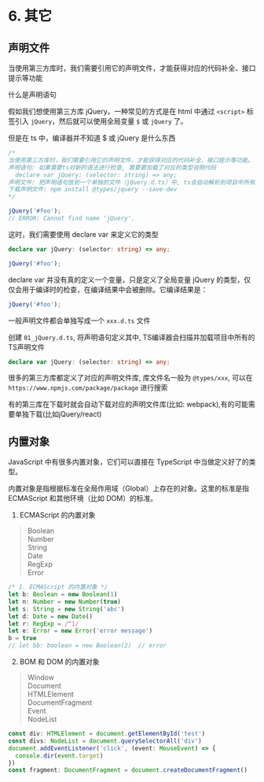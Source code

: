 # 6. 其它

## 声明文件

当使用第三方库时，我们需要引用它的声明文件，才能获得对应的代码补全、接口提示等功能  

什么是声明语句  

假如我们想使用第三方库 jQuery，一种常见的方式是在 html 中通过 `<script>` 标签引入 `jQuery`，然后就可以使用全局变量 `$` 或 `jQuery` 了。  

但是在 ts 中，编译器并不知道 $ 或 jQuery 是什么东西  

```typescript
/* 
当使用第三方库时，我们需要引用它的声明文件，才能获得对应的代码补全、接口提示等功能。
声明语句: 如果需要ts对新的语法进行检查, 需要要加载了对应的类型说明代码
  declare var jQuery: (selector: string) => any;
声明文件: 把声明语句放到一个单独的文件（jQuery.d.ts）中, ts会自动解析到项目中所有声明文件
下载声明文件: npm install @types/jquery --save-dev
*/

jQuery('#foo');
// ERROR: Cannot find name 'jQuery'.
```

这时，我们需要使用 declare var 来定义它的类型

```typescript
declare var jQuery: (selector: string) => any;

jQuery('#foo');
```

declare var 并没有真的定义一个变量，只是定义了全局变量 jQuery 的类型，仅仅会用于编译时的检查，在编译结果中会被删除。它编译结果是：

```typescript
jQuery('#foo');
```

一般声明文件都会单独写成一个 `xxx.d.ts` 文件

创建 `01_jQuery.d.ts`, 将声明语句定义其中, TS编译器会扫描并加载项目中所有的TS声明文件
```typescript
declare var jQuery: (selector: string) => any;
```

很多的第三方库都定义了对应的声明文件库, 库文件名一般为 `@types/xxx`, 可以在 `https://www.npmjs.com/package/package` 进行搜索  

有的第三库在下载时就会自动下载对应的声明文件库(比如: webpack),有的可能需要单独下载(比如jQuery/react)

## 内置对象

JavaScript 中有很多内置对象，它们可以直接在 TypeScript 中当做定义好了的类型。  

内置对象是指根据标准在全局作用域（Global）上存在的对象。这里的标准是指 ECMAScript 和其他环境（比如 DOM）的标准。

1. ECMAScript 的内置对象

> Boolean  
> Number  
> String  
> Date  
> RegExp  
> Error  

```typescript
/* 1. ECMAScript 的内置对象 */
let b: Boolean = new Boolean(1)
let n: Number = new Number(true)
let s: String = new String('abc')
let d: Date = new Date()
let r: RegExp = /^1/
let e: Error = new Error('error message')
b = true
// let bb: boolean = new Boolean(2)  // error
```

2. BOM 和 DOM 的内置对象

> Window  
> Document  
> HTMLElement  
> DocumentFragment  
> Event  
> NodeList  

```typescript
const div: HTMLElement = document.getElementById('test')
const divs: NodeList = document.querySelectorAll('div')
document.addEventListener('click', (event: MouseEvent) => {
  console.dir(event.target)
})
const fragment: DocumentFragment = document.createDocumentFragment()
```




